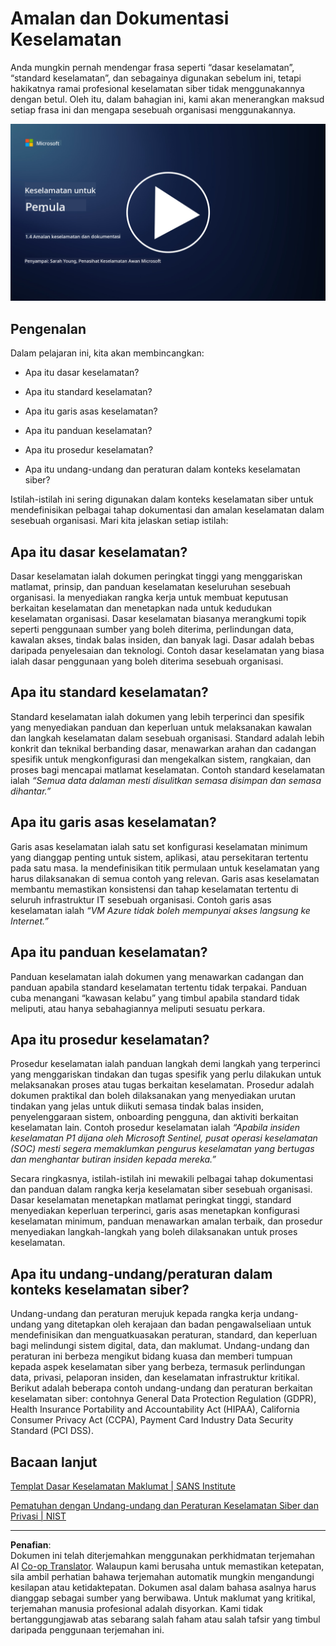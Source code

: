 <!--
CO_OP_TRANSLATOR_METADATA:
{
  "original_hash": "d33500902124e52870935bdce4546fcc",
  "translation_date": "2025-09-04T00:21:10+00:00",
  "source_file": "1.4 Security practices and documentation.md",
  "language_code": "ms"
}
-->
# Amalan dan Dokumentasi Keselamatan

Anda mungkin pernah mendengar frasa seperti “dasar keselamatan”, “standard keselamatan”, dan sebagainya digunakan sebelum ini, tetapi hakikatnya ramai profesional keselamatan siber tidak menggunakannya dengan betul. Oleh itu, dalam bahagian ini, kami akan menerangkan maksud setiap frasa ini dan mengapa sesebuah organisasi menggunakannya.

[![Tonton video](../../translated_images/1-4_placeholder.96b85847fe03e8db95eeaafc5e9bb46f99aaf0e926fff361e63852a0accc8397.ms.png)](https://learn-video.azurefd.net/vod/player?id=fb8667f3-a627-495a-9fa1-6a7aa9dcf07e)

## Pengenalan

Dalam pelajaran ini, kita akan membincangkan:

 - Apa itu dasar keselamatan?
   
 - Apa itu standard keselamatan?

   

 - Apa itu garis asas keselamatan?

   

 - Apa itu panduan keselamatan?
 - Apa itu prosedur keselamatan?

   

 - Apa itu undang-undang dan peraturan dalam konteks keselamatan siber?

Istilah-istilah ini sering digunakan dalam konteks keselamatan siber untuk mendefinisikan pelbagai tahap dokumentasi dan amalan keselamatan dalam sesebuah organisasi. Mari kita jelaskan setiap istilah:

## Apa itu dasar keselamatan?

Dasar keselamatan ialah dokumen peringkat tinggi yang menggariskan matlamat, prinsip, dan panduan keselamatan keseluruhan sesebuah organisasi. Ia menyediakan rangka kerja untuk membuat keputusan berkaitan keselamatan dan menetapkan nada untuk kedudukan keselamatan organisasi. Dasar keselamatan biasanya merangkumi topik seperti penggunaan sumber yang boleh diterima, perlindungan data, kawalan akses, tindak balas insiden, dan banyak lagi. Dasar adalah bebas daripada penyelesaian dan teknologi. Contoh dasar keselamatan yang biasa ialah dasar penggunaan yang boleh diterima sesebuah organisasi.

## Apa itu standard keselamatan?

Standard keselamatan ialah dokumen yang lebih terperinci dan spesifik yang menyediakan panduan dan keperluan untuk melaksanakan kawalan dan langkah keselamatan dalam sesebuah organisasi. Standard adalah lebih konkrit dan teknikal berbanding dasar, menawarkan arahan dan cadangan spesifik untuk mengkonfigurasi dan mengekalkan sistem, rangkaian, dan proses bagi mencapai matlamat keselamatan. Contoh standard keselamatan ialah _“Semua data dalaman mesti disulitkan semasa disimpan dan semasa dihantar.”_

## Apa itu garis asas keselamatan?

Garis asas keselamatan ialah satu set konfigurasi keselamatan minimum yang dianggap penting untuk sistem, aplikasi, atau persekitaran tertentu pada satu masa. Ia mendefinisikan titik permulaan untuk keselamatan yang harus dilaksanakan di semua contoh yang relevan. Garis asas keselamatan membantu memastikan konsistensi dan tahap keselamatan tertentu di seluruh infrastruktur IT sesebuah organisasi. Contoh garis asas keselamatan ialah _“VM Azure tidak boleh mempunyai akses langsung ke Internet.”_

## Apa itu panduan keselamatan?

Panduan keselamatan ialah dokumen yang menawarkan cadangan dan panduan apabila standard keselamatan tertentu tidak terpakai. Panduan cuba menangani “kawasan kelabu” yang timbul apabila standard tidak meliputi, atau hanya sebahagiannya meliputi sesuatu perkara.

## Apa itu prosedur keselamatan?

Prosedur keselamatan ialah panduan langkah demi langkah yang terperinci yang menggariskan tindakan dan tugas spesifik yang perlu dilakukan untuk melaksanakan proses atau tugas berkaitan keselamatan. Prosedur adalah dokumen praktikal dan boleh dilaksanakan yang menyediakan urutan tindakan yang jelas untuk diikuti semasa tindak balas insiden, penyelenggaraan sistem, onboarding pengguna, dan aktiviti berkaitan keselamatan lain. Contoh prosedur keselamatan ialah _“Apabila insiden keselamatan P1 dijana oleh Microsoft Sentinel, pusat operasi keselamatan (SOC) mesti segera memaklumkan pengurus keselamatan yang bertugas dan menghantar butiran insiden kepada mereka.”_

Secara ringkasnya, istilah-istilah ini mewakili pelbagai tahap dokumentasi dan panduan dalam rangka kerja keselamatan siber sesebuah organisasi. Dasar keselamatan menetapkan matlamat peringkat tinggi, standard menyediakan keperluan terperinci, garis asas menetapkan konfigurasi keselamatan minimum, panduan menawarkan amalan terbaik, dan prosedur menyediakan langkah-langkah yang boleh dilaksanakan untuk proses keselamatan.

## Apa itu undang-undang/peraturan dalam konteks keselamatan siber?

Undang-undang dan peraturan merujuk kepada rangka kerja undang-undang yang ditetapkan oleh kerajaan dan badan pengawalseliaan untuk mendefinisikan dan menguatkuasakan peraturan, standard, dan keperluan bagi melindungi sistem digital, data, dan maklumat. Undang-undang dan peraturan ini berbeza mengikut bidang kuasa dan memberi tumpuan kepada aspek keselamatan siber yang berbeza, termasuk perlindungan data, privasi, pelaporan insiden, dan keselamatan infrastruktur kritikal. Berikut adalah beberapa contoh undang-undang dan peraturan berkaitan keselamatan siber: contohnya General Data Protection Regulation (GDPR), Health Insurance Portability and Accountability Act (HIPAA), California Consumer Privacy Act (CCPA), Payment Card Industry Data Security Standard (PCI DSS).

## Bacaan lanjut

[Templat Dasar Keselamatan Maklumat | SANS Institute](https://www.sans.org/information-security-policy/)

[Pematuhan dengan Undang-undang dan Peraturan Keselamatan Siber dan Privasi | NIST](https://www.nist.gov/mep/cybersecurity-resources-manufacturers/compliance-cybersecurity-and-privacy-laws-and-regulations)

---

**Penafian**:  
Dokumen ini telah diterjemahkan menggunakan perkhidmatan terjemahan AI [Co-op Translator](https://github.com/Azure/co-op-translator). Walaupun kami berusaha untuk memastikan ketepatan, sila ambil perhatian bahawa terjemahan automatik mungkin mengandungi kesilapan atau ketidaktepatan. Dokumen asal dalam bahasa asalnya harus dianggap sebagai sumber yang berwibawa. Untuk maklumat yang kritikal, terjemahan manusia profesional adalah disyorkan. Kami tidak bertanggungjawab atas sebarang salah faham atau salah tafsir yang timbul daripada penggunaan terjemahan ini.